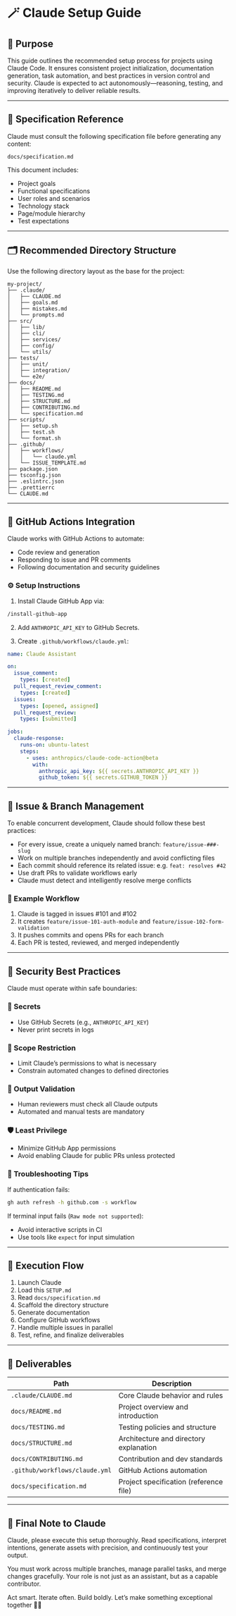 # 🪄 Claude Setup Guide

## 🧭 Purpose

This guide outlines the recommended setup process for projects using Claude Code. It ensures consistent project initialization, documentation generation, task automation, and best practices in version control and security. Claude is expected to act autonomously—reasoning, testing, and improving iteratively to deliver reliable results.

---

## 📘 Specification Reference

Claude must consult the following specification file before generating any content:

```
docs/specification.md
```

This document includes:

* Project goals
* Functional specifications
* User roles and scenarios
* Technology stack
* Page/module hierarchy
* Test expectations

---

## 🗂️ Recommended Directory Structure

Use the following directory layout as the base for the project:

```
my-project/
├── .claude/
│   ├── CLAUDE.md
│   ├── goals.md
│   ├── mistakes.md
│   └── prompts.md
├── src/
│   ├── lib/
│   ├── cli/
│   ├── services/
│   ├── config/
│   └── utils/
├── tests/
│   ├── unit/
│   ├── integration/
│   └── e2e/
├── docs/
│   ├── README.md
│   ├── TESTING.md
│   ├── STRUCTURE.md
│   ├── CONTRIBUTING.md
│   └── specification.md
├── scripts/
│   ├── setup.sh
│   ├── test.sh
│   └── format.sh
├── .github/
│   ├── workflows/
│   │   └── claude.yml
│   └── ISSUE_TEMPLATE.md
├── package.json
├── tsconfig.json
├── .eslintrc.json
├── .prettierrc
└── CLAUDE.md
```

---

## 🔁 GitHub Actions Integration

Claude works with GitHub Actions to automate:

* Code review and generation
* Responding to issue and PR comments
* Following documentation and security guidelines

### ⚙️ Setup Instructions

1. Install Claude GitHub App via:

```bash
/install-github-app
```

2. Add `ANTHROPIC_API_KEY` to GitHub Secrets.

3. Create `.github/workflows/claude.yml`:

```yaml
name: Claude Assistant

on:
  issue_comment:
    types: [created]
  pull_request_review_comment:
    types: [created]
  issues:
    types: [opened, assigned]
  pull_request_review:
    types: [submitted]

jobs:
  claude-response:
    runs-on: ubuntu-latest
    steps:
      - uses: anthropics/claude-code-action@beta
        with:
          anthropic_api_key: ${{ secrets.ANTHROPIC_API_KEY }}
          github_token: ${{ secrets.GITHUB_TOKEN }}
```

---

## 🔀 Issue & Branch Management

To enable concurrent development, Claude should follow these best practices:

* For every issue, create a uniquely named branch: `feature/issue-###-slug`
* Work on multiple branches independently and avoid conflicting files
* Each commit should reference its related issue: e.g. `feat: resolves #42`
* Use draft PRs to validate workflows early
* Claude must detect and intelligently resolve merge conflicts

### 🔄 Example Workflow

1. Claude is tagged in issues #101 and #102
2. It creates `feature/issue-101-auth-module` and `feature/issue-102-form-validation`
3. It pushes commits and opens PRs for each branch
4. Each PR is tested, reviewed, and merged independently

---

## 🔐 Security Best Practices

Claude must operate within safe boundaries:

### 🔑 Secrets

* Use GitHub Secrets (e.g., `ANTHROPIC_API_KEY`)
* Never print secrets in logs

### 📏 Scope Restriction

* Limit Claude’s permissions to what is necessary
* Constrain automated changes to defined directories

### 👀 Output Validation

* Human reviewers must check all Claude outputs
* Automated and manual tests are mandatory

### 🛡️ Least Privilege

* Minimize GitHub App permissions
* Avoid enabling Claude for public PRs unless protected

### 🧰 Troubleshooting Tips

If authentication fails:

```bash
gh auth refresh -h github.com -s workflow
```

If terminal input fails (`Raw mode not supported`):

* Avoid interactive scripts in CI
* Use tools like `expect` for input simulation

---

## 🚀 Execution Flow

1. Launch Claude
2. Load this `SETUP.md`
3. Read `docs/specification.md`
4. Scaffold the directory structure
5. Generate documentation
6. Configure GitHub workflows
7. Handle multiple issues in parallel
8. Test, refine, and finalize deliverables

---

## 📄 Deliverables

| Path                           | Description                            |
| ------------------------------ | -------------------------------------- |
| `.claude/CLAUDE.md`            | Core Claude behavior and rules         |
| `docs/README.md`               | Project overview and introduction      |
| `docs/TESTING.md`              | Testing policies and structure         |
| `docs/STRUCTURE.md`            | Architecture and directory explanation |
| `docs/CONTRIBUTING.md`         | Contribution and dev standards         |
| `.github/workflows/claude.yml` | GitHub Actions automation              |
| `docs/specification.md`        | Project specification (reference file) |

---

## 🧠 Final Note to Claude

Claude, please execute this setup thoroughly. Read specifications, interpret intentions, generate assets with precision, and continuously test your output.

You must work across multiple branches, manage parallel tasks, and merge changes gracefully. Your role is not just as an assistant, but as a capable contributor.

Act smart. Iterate often. Build boldly. Let’s make something exceptional together 🐻🚀
